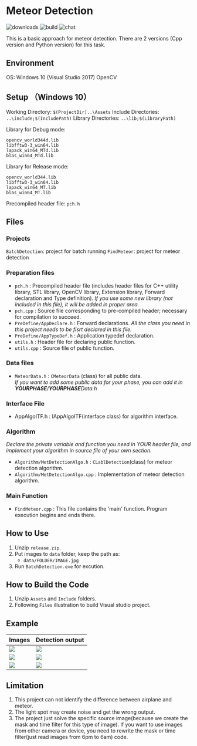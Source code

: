 
Meteor Detection 
===
![downloads](https://img.shields.io/github/downloads/atom/atom/total.svg)
![build](https://img.shields.io/appveyor/ci/:user/:repo.svg)
![chat](https://img.shields.io/discord/:serverId.svg)



This is a basic approach for meteor detection. There are 2 versions (Cpp version and Python version) for this task.


## Environment 
OS: Windows 10 (Visual Studio 2017)
OpenCV

## Setup （Windows 10）
Working Directory: `$(ProjectDir)..\Assets`
Include Directories: `..\include;$(IncludePath)`
Library Directories: `..\lib;$(LibraryPath)`

Library for Debug mode:
```
opencv_world344d.lib
libfftw3-3_win64.lib
lapack_win64_MTd.lib
blas_win64_MTd.lib
```

Library for Release mode:
```
opencv_world344.lib
libfftw3-3_win64.lib
lapack_win64_MT.lib
blas_win64_MT.lib
```
Precompiled header file: `pch.h`

## Files
### Projects
`BatchDetection`: project for batch running
`FindMeteor`: project for meteor detection

### Preparation files
* `pch.h`    : Precompiled header file  (includes header files for C++ utility library, STL library, OpenCV library, Extension library, Forward declaration and Type definition).
    *If you use some new library (not included in this file), it will be added in proper area.* 
* `pch.cpp`  : Source file corresponding to pre-compiled header; necessary for compilation to succeed.
* `PreDefine/AppDeclare.h` : Forward declarations.
    *All the class you need in this project needs to be fisrt declared in this file.*
* `PreDefine/AppTypeDef.h` : Application typedef declaration.
* `utils.h` : Header file for declaring public function.
* `utils.cpp` : Source file of public function.

### Data files
* `MeteorData.h` : `CMeteorData` (class) for all public data.   
 *If you want to add some public data for your phase, you can add it in **YOURPHASE**/**YOURPHASE**Data.h*
   
                 
### Interface File
* AppAlgoITF.h : IAppAlgoITF(interface class) for algorithm interface.

### Algorithm
*Declare the private variable and function you need in YOUR header file, and implement your algorithm in source file of your own section.*
*  `Algorithm/MetDetectionAlgo.h` : `CLablDetection`(class) for meteor detection algorithm.
* `Algorithm/MetDetectionAlgo.cpp` : Implementation of meteor detection algorithm.


### Main Function
* `FindMeteor.cpp` : This file contains the 'main' function. Program execution begins and ends there.


## How to Use
1. Unzip `release.zip`.
2. Put images to `data` folder, keep the path as:
    * `data/FOLDER/IMAGE.jpg`
3. Run `BatchDetection.exe` for excution.

## How to Build the Code
1. Unzip `Assets` and `Include` folders.
2. Following `Files` illustration to build Visual studio project.

## Example


| Images | Detection output | 
| -------- | -------- | 
|![](https://i.imgur.com/LG4nT44.jpg) | ![](https://i.imgur.com/1LBiImk.jpg)| 
| ![](https://i.imgur.com/CjI0CJh.jpg)|![](https://i.imgur.com/nGza3a6.jpg) | 
|![](https://i.imgur.com/11x5L2X.jpg)|![](https://i.imgur.com/BcSsjJ2.jpg)|

## Limitation
1. This project can not identify the difference between airplane and meteor. 
2. The light spot may create noise and get the wrong output.
3. The project just solve the specific source image(because we create the mask and time filter for this type of image). If you want to use images from other camera or device, you need to rewrite the mask or time filter(just read images from 6pm to 6am) code.
